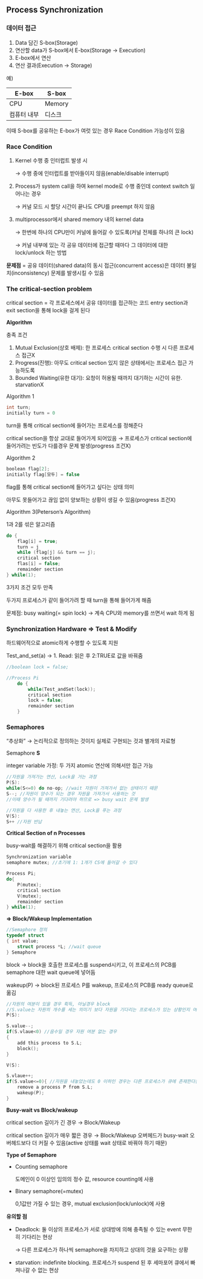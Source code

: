 ## Process Synchronization

### 데이터 접근

1. Data 담긴 S-box(Storage)
2. 연산할 data가 S-box에서 E-box(Storage → Execution)
3. E-box에서 연산
4. 연산 결과(Execution → Storage)

예)

| E-box | S-box |
| --- | --- |
| CPU | Memory |
| 컴퓨터 내부 | 디스크 |

이때 S-box를 공유하는 E-box가 여럿 있는 경우 Race Condition 가능성이 있음

### Race Condition

1. Kernel 수행 중 인터럽트 발생 시
    
    → 수행 중에 인터럽트를 받아들이지 않음(enable/disable interrupt)
    
2. Process가 system call을 하여 kernel mode로 수행 중인데 context switch 일어나는 경우
    
    → 커널 모드 시 할당 시간이 끝나도 CPU를 preempt 하지 않음
    
3. multiprocessor에서 shared memory 내의 kernel data
    
    → 한번에 하나의 CPU만이 커널에 들어갈 수 있도록(커널 전체를 하나의 큰 lock)
    
    → 커널 내부에 있는 각 공유 데이터에 접근할 때마다 그 데이터에 대한 lock/unlock 하는 방법
    

**문제점** = 공유 데이터(shared data)의 동시 접근(concurrent access)은 데이터 불일치(inconsistency) 문제를 발생시킬 수 있음

### The critical-section problem

critical section = 각 프로세스에서 공유 데이터를 접근하는 코드
entry section과 exit section을 통해 lock을 걸게 된다

**Algorithm**

충족 조건

1. Mutual Exclusion(상호 배제): 한 프로세스 critical section 수행 시 다른 프로세스 접근X
2. Progress(진행): 아무도 critical section 있지 않은 상태에서는 프로세스 접근 가능하도록
3. Bounded Waiting(유한 대기): 요청이 허용될 때까지 대기하는 시간이 유한. starvationX

Algorithm 1

```c
int turn;
initially turn = 0
```

turn을 통해 critical section에 들어가는 프로세스를 정해준다

critical section을 항상 교대로 들어가게 되어있음 → 프로세스가 critical section에 들어가려는 빈도가 다를경우 문제 발생(progress 조건X)

Algorithm 2

```c
boolean flag[2];
initially flag[모두] = false
```

flag를 통해 critical section에 들어가고 싶다는 상태 의미

아무도 못들어가고 끊임 없이 양보하는 상황이 생길 수 있음(progress 조건X)

Algorithm 3(Peterson’s Algorithm)

1과 2를 섞은 알고리즘

```c
do {
    flag[i] = true;
    turn = j
    while (flag[j] && turn == j);
    critical section
    flas[i] = false;
    remainder section
} while(1);
```

3가지 조건 모두 만족

두가지 프로세스가 같이 들어가려 할 때 turn을 통해 들어가게 해줌

문제점: busy waiting(= spin lock) → 계속 CPU와 memory를 쓰면서 wait 하게 됨

### Synchronization Hardware ⇒ Test & Modify

하드웨어적으로 atomic하게 수행할 수 있도록 지원

Test_and_set(a) → 1. Read: 읽은 후 2:TRUE로 값을 바꿔줌

```c
//boolean lock = false;

//Process Pi
    do {
        while(Test_andSet(lock));
        critical section
        lock = false;
        remainder section
    }
```

### Semaphores

“추상화” → 논리적으로 정의하는 것이지 실제로 구현되는 것과 별개의 자료형

Semaphore **S** 

integer variable
가정: 두 가지 atomic 연산에 의해서만 접근 가능

```c
//자원을 가져가는 연산, Lock을 거는 과정
P(S):
while(S<=0) do no-op; //wait 자원이 가져가서 없는 상태이기 때문
S--; //자원이 양수가 되는 경우 자원을 가져가서 사용하는 것
//이때 양수가 될 때까지 기다려야 하므로 => busy wait 문제 발생

//자원을 다 사용한 후 내놓는 연산, Lock을 푸는 과정
V(S):
S++ //자원 반납
```

**Critical Section of n Processes**

busy-wait를 해결하기 위해 critical section을 활용

```c
Synchronization variable
semaphore mutex; //초기에 1: 1개가 CS에 들어갈 수 있다

Process Pi;
do{
    P(mutex);
    critical section
    V(mutex);
    remainder section
} while(1);
```

**⇒ Block/Wakeup Implementation**

```c
//Semaphore 정의
typedef struct
{ int value;
    struct process *L; //wait queue
} Semaphore
```

block → block을 호출한 프로세스를 suspend시키고, 이 프로세스의 PCB를 semaphore 대한 wait queue에 넣어둠

wakeup(P) → block된 프로세스 P를 wakeup, 프로세스의 PCB를 ready queue로 옮김

```c
//자원의 여분이 있을 경우 획득, 아닐경우 block
//S.value는 자원의 개수를 세는 의미기 보다 자원을 기다리는 프로세스가 있는 상황인지 여분이 있는 상황인지 사용
P(S):

S.value--;
if(S.vlaue<0) //음수일 경우 자원 여분 없는 경우
{
    add this process to S.L;
    block();
}
```

```c
V(S):

S.vlaue++;
if(S.value<=0){ //자원을 내놓았는데도 0 이하인 경우는 다른 프로세스가 큐에 존재한다는 것
    remove a process P from S.L;
    wakeup(P);
}
```

**Busy-wait vs Block/wakeup**

critical section 길이가 긴 경우  → Block/Wakeup

critical section 길이가 매우 짧은 경우 → Block/Wakeup 오버헤드가 busy-wait 오버헤드보다 더 커질 수 있음(active 상태를 wait 상태로 바꿔야 하기 때문)

**Type of Semaphore**

- Counting semaphore
    
    도메인이 0 이상인 임의의 정수 값, resource counting에 사용
    
- Binary semaphore(=mutex)
    
    0,1값만 가질 수 있는 경우, mutual exclusion(lock/unlock)에 사용
    

**유의할 점**

- Deadlock: 둘 이상의 프로세스가 서로 상대방에 의해 충족될 수 있는 event 무한히 기다리는 현상
    
    → 다른 프로세스가 하나씩 semaphore을 차지하고 상대의 것을 요구하는 상황
    
- starvation: indefinite blocking. 프로세스가 suspend 된 후 세마포어 큐에서 빠져나갈 수 없는 현상
